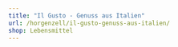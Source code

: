 ```yaml
---
title: "Il Gusto - Genuss aus Italien"
url: /horgenzell/il-gusto-genuss-aus-italien/
shop: Lebensmittel
---
```

